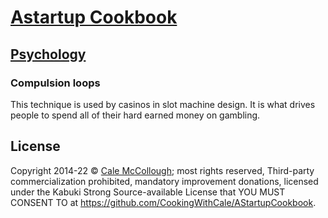 # [Astartup Cookbook](../)

## [Psychology](./)

### Compulsion loops

This technique is used by casinos in slot machine design. It is what drives people to spend all of their hard earned money on gambling.

## License

Copyright 2014-22 © [Cale McCollough](https://cookingwithcale.org); most rights reserved, Third-party commercialization prohibited, mandatory improvement donations, licensed under the Kabuki Strong Source-available License that YOU MUST CONSENT TO at <https://github.com/CookingWithCale/AStartupCookbook>.
